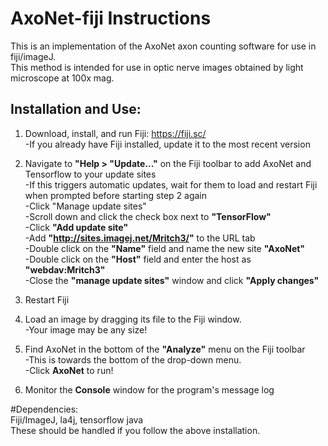 # AxoNet-fiji Instructions
This is an implementation of the AxoNet axon counting software for use in fiji/imageJ.  
This method is intended for use in optic nerve images obtained by light microscope at 100x mag.


## Installation and Use:  

1. Download, install, and run Fiji: https://fiji.sc/  
	-If you already have Fiji installed, update it to the most recent version  
	
2. Navigate to **"Help > "Update..."** on the Fiji toolbar to add AxoNet and Tensorflow to your update sites   
	-If this triggers automatic updates, wait for them to load and restart Fiji when prompted before starting step 2 again  
	-Click "Manage update sites"  
	-Scroll down and click the check box next to **"TensorFlow"**   
	-Click **"Add update site"**  
		-Add **"http://sites.imagej.net/Mritch3/"** to the URL tab  
		-Double click on the **"Name"** field and name the new site **"AxoNet"**  
		-Double click on the **"Host"** field and enter the host as **"webdav:Mritch3"**  
	-Close the **"manage update sites"** window and click **"Apply changes"**    
	
3. Restart Fiji  

4. Load an image by dragging its file to the Fiji window.  
	-Your image may be any size!  
	
5. Find AxoNet in the bottom of the **"Analyze"** menu on the Fiji toolbar  
	-This is towards the bottom of the drop-down menu.    
 	-Click **AxoNet** to run!  
	
6. Monitor the **Console** window for the program's message log  



#Dependencies:  
Fiji/ImageJ, la4j, tensorflow java   
These should be handled if you follow the above installation.
